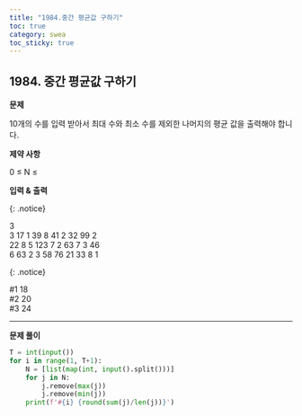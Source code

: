 ```yaml
---
title: "1984.중간 평균값 구하기"
toc: true
category: swea
toc_sticky: true
---
```


## 1984. 중간 평균값 구하기

**문제**

10개의 수를 입력 받아서 최대 수와 최소 수를 제외한 나머지의 평균 값을 출력해야 합니다.

**제약 사항**

0 $\leq$ N $\leq$

**입력 & 출력**

{: .notice}

3<br/>3 17 1 39 8 41 2 32 99 2<br/>22 8 5 123 7 2 63 7 3 46<br/>6 63 2 3 58 76 21 33 8 1

{: .notice}

#1 18<br/>#2 20<br/>#3 24

---

**문제 풀이**

```python
T = int(input())
for i in range(1, T+1):
    N = [list(map(int, input().split()))]
    for j in N:
        j.remove(max(j))
        j.remove(min(j))
    print(f'#{i} {round(sum(j)/len(j))}')
```

